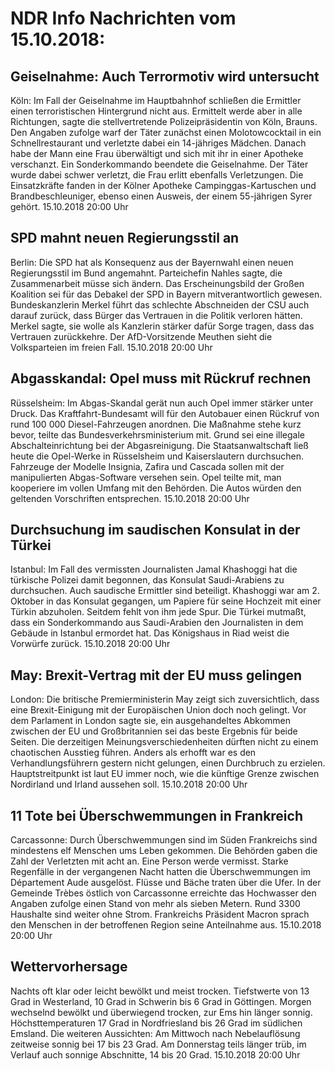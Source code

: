# NDR Info Nachrichten vom 15.10.2018:


## Geiselnahme: Auch Terrormotiv wird untersucht
Köln: Im Fall der Geiselnahme im Hauptbahnhof schließen die Ermittler einen terroristischen Hintergrund nicht aus. Ermittelt werde aber in alle Richtungen, sagte die stellvertretende Polizeipräsidentin von Köln, Brauns. Den Angaben zufolge warf der Täter zunächst einen Molotowcocktail in ein Schnellrestaurant und verletzte dabei ein 14-jähriges Mädchen. Danach habe der Mann eine Frau überwältigt und sich mit ihr in einer Apotheke verschanzt. Ein Sonderkommando beendete die Geiselnahme. Der Täter wurde dabei schwer verletzt, die Frau erlitt ebenfalls Verletzungen. Die Einsatzkräfte fanden in der Kölner Apotheke Campinggas-Kartuschen und Brandbeschleuniger, ebenso einen Ausweis, der einem 55-jährigen Syrer gehört. 15.10.2018 20:00 Uhr 

## SPD mahnt neuen Regierungsstil an
Berlin: Die SPD hat als Konsequenz aus der Bayernwahl einen neuen Regierungsstil im Bund angemahnt. Parteichefin Nahles sagte, die Zusammenarbeit müsse sich ändern. Das Erscheinungsbild der Großen Koalition sei für das Debakel der SPD in Bayern mitverantwortlich gewesen. Bundeskanzlerin Merkel führt das schlechte Abschneiden der CSU auch darauf zurück, dass Bürger das Vertrauen in die Politik verloren hätten. Merkel sagte, sie wolle als Kanzlerin stärker dafür Sorge tragen, dass das Vertrauen zurückkehre. Der AfD-Vorsitzende Meuthen sieht die Volksparteien im freien Fall. 15.10.2018 20:00 Uhr 

## Abgasskandal: Opel muss mit Rückruf rechnen
Rüsselsheim: Im Abgas-Skandal gerät nun auch Opel immer stärker unter Druck. Das Kraftfahrt-Bundesamt will für den Autobauer einen Rückruf von rund 100 000 Diesel-Fahrzeugen anordnen. Die Maßnahme stehe kurz bevor, teilte das Bundesverkehrsministerium mit. Grund sei eine illegale Abschalteinrichtung bei der Abgasreinigung. Die Staatsanwaltschaft ließ heute die Opel-Werke in Rüsselsheim und Kaiserslautern durchsuchen. Fahrzeuge der Modelle Insignia, Zafira und Cascada sollen mit der manipulierten Abgas-Software versehen sein. Opel teilte mit, man kooperiere im vollen Umfang mit den Behörden. Die Autos würden den geltenden Vorschriften entsprechen. 15.10.2018 20:00 Uhr 

## Durchsuchung im saudischen Konsulat in der Türkei
Istanbul: Im Fall des vermissten Journalisten Jamal Khashoggi hat die türkische Polizei damit begonnen, das Konsulat Saudi-Arabiens zu durchsuchen. Auch saudische Ermittler sind beteiligt. Khashoggi war am 2. Oktober in das Konsulat gegangen, um Papiere für seine Hochzeit mit einer Türkin abzuholen. Seitdem fehlt von ihm jede Spur. Die Türkei mutmaßt, dass ein Sonderkommando aus Saudi-Arabien den Journalisten in dem Gebäude in Istanbul  ermordet hat. Das Königshaus in Riad weist die Vorwürfe zurück. 15.10.2018 20:00 Uhr 

## May: Brexit-Vertrag mit der EU muss gelingen
London: Die britische Premierministerin May zeigt sich zuversichtlich, dass eine Brexit-Einigung mit der Europäischen Union doch noch gelingt. Vor dem Parlament in London sagte sie, ein ausgehandeltes Abkommen zwischen der EU und Großbritannien sei das beste Ergebnis für beide Seiten. Die derzeitigen Meinungsverschiedenheiten dürften nicht zu einem chaotischen Ausstieg führen. Anders als erhofft war es den Verhandlungsführern gestern nicht gelungen, einen Durchbruch zu erzielen. Hauptstreitpunkt ist laut EU immer noch, wie die künftige Grenze zwischen Nordirland und Irland aussehen soll. 15.10.2018 20:00 Uhr 

## 11 Tote bei Überschwemmungen in Frankreich
Carcassonne: Durch Überschwemmungen sind im Süden Frankreichs sind mindestens elf Menschen ums Leben gekommen. Die Behörden gaben die Zahl der Verletzten mit acht an. Eine Person werde vermisst. Starke Regenfälle in der vergangenen Nacht hatten die Überschwemmungen im Département Aude ausgelöst. Flüsse und Bäche traten über die Ufer. In der Gemeinde Trèbes östlich von Carcassonne erreichte das Hochwasser den Angaben zufolge einen Stand von mehr als sieben Metern. Rund 3300 Haushalte sind weiter ohne Strom. Frankreichs Präsident Macron sprach den Menschen in der betroffenen Region seine Anteilnahme aus. 15.10.2018 20:00 Uhr 

## Wettervorhersage
Nachts oft klar oder leicht bewölkt und meist trocken. Tiefstwerte von 13 Grad in Westerland, 10 Grad in Schwerin bis 6 Grad in Göttingen. Morgen wechselnd bewölkt und überwiegend trocken, zur Ems hin länger sonnig. Höchsttemperaturen 17 Grad in Nordfriesland bis 26 Grad im südlichen Emsland. Die weiteren Aussichten: Am Mittwoch nach Nebelauflösung zeitweise sonnig bei 17 bis 23 Grad. Am Donnerstag teils länger trüb, im Verlauf auch sonnige Abschnitte, 14 bis 20 Grad. 15.10.2018 20:00 Uhr 
